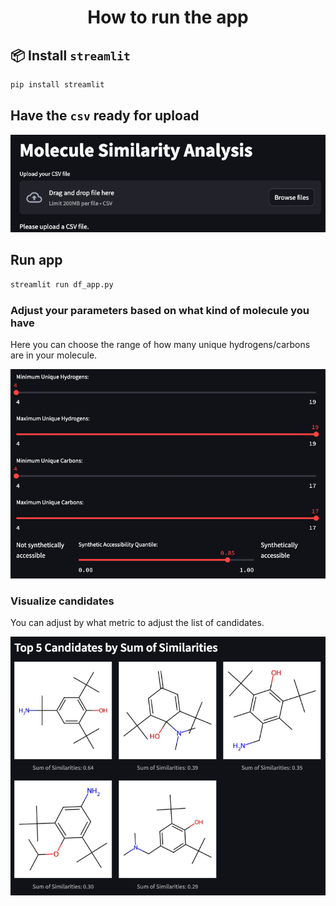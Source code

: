 <div align="center">

# How to run the app

</div align="center">

## :package: Install `streamlit`

```sh
pip install streamlit
```

## Have the `csv` ready for upload

![alt text](image.png)

## Run app

```sh
streamlit run df_app.py
```

### Adjust your parameters based on what kind of molecule you have

Here you can choose the range of how many unique hydrogens/carbons are in your molecule.

![alt text](image-1.png)

### Visualize candidates

You can adjust by what metric to adjust the list of candidates.

![alt text](image-2.png)
